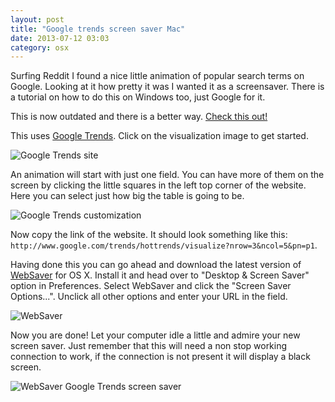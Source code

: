 ```yaml
---
layout: post
title: "Google trends screen saver Mac"
date: 2013-07-12 03:03
category: osx
---
```


Surfing Reddit I found a nice little animation of popular search terms on Google. Looking at it how pretty it was I wanted it as a screensaver. There is a tutorial on how to do this on Windows too, just Google for it.

<div id="warning">This is now outdated and there is a better way. <a href="http://dl.google.com/dl/trends/screensaver/GoogleTrendsScreensaver.dmg">Check this out!</a></div>

 This uses [Google Trends](http://www.google.com/trends/). Click on the visualization image to get started.

 ![Google Trends site](https://i.imgur.com/dq6Pocp.png)

 An animation will start with just one field. You can have more of them on the screen by clicking the little squares in the left top corner of the website. Here you can select just how big the table is going to be.

 ![Google Trends customization](https://i.imgur.com/sGwu1wY.png)

 Now copy the link of the website. It should look something like this: `http://www.google.com/trends/hottrends/visualize?nrow=3&ncol=5&pn=p1`.

 Having done this you can go ahead and download the latest version of [WebSaver](https://code.google.com/p/websaver/) for OS X. Install it and head over to "Desktop & Screen Saver" option in Preferences. Select WebSaver and click the "Screen Saver Options...". Unclick all other options and enter your URL in the field.

 ![WebSaver](https://i.imgur.com/Vy4Ua2p.png)

  Now you are done! Let your computer idle a little and admire your new screen saver. Just remember that this will need a non stop working connection to work, if the connection is not present it will display a black screen.

 ![WebSaver Google Trends screen saver](https://i.imgur.com/GErTUPe.png)
